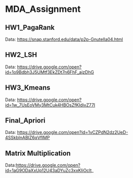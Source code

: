 # MDA_Assignment
## HW1_PagaRank  
Data: https://snap.stanford.edu/data/p2p-Gnutella04.html  
## HW2_LSH  
Data: https://drive.google.com/open?id=1o9Bdbh3J5UMtf3EkZDt7n6FhF_ajzDhG  
## HW3_Kmeans  
Data: https://drive.google.com/open?id=1w_7UsEoVMy3MtCuk4HBOsZfKIdivZ77I
## Final_Apriori
Data: https://drive.google.com/open?id=1vCZPdN2dz2UeD-4SSkbInABIZ6qVfIMP
## Matrix Multiplication
Data:https://drive.google.com/open?id=1aG9ODaXxUp12U43aDYuZc3xxKIiOclt_
